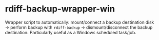 # rdiff-backup-wrapper-win
Wrapper script to automatically: mount/connect a backup destination disk → perform backup with `rdiff-backup` → dismount/disconnect the backup destination. Particularly useful as a Windows scheduled task/job.
